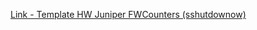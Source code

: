 [Link - Template HW Juniper FWCounters (sshutdownow)](https://github.com/sshutdownow/zabbix-juniper-FWCounter)
